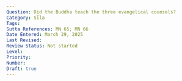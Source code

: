 ```yaml
---
Question: Did the Buddha teach the three evangelical counsels?
Category: Sīla
Tags:
Sutta References: MN 65; MN 66
Date Entered: March 29, 2025
Last Revised:
Review Status: Not started
Level: 
Priority: 
Number: 
Draft: true
---
```

